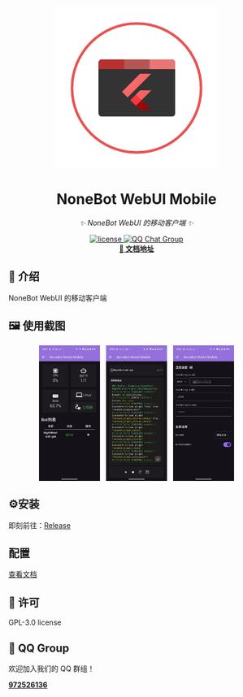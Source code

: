 <div align="center">
  <img src="lib/assets/logo.png" alt="nonebot-flutter-gui" width="320" height="320" /><br>
<div align="center">

# NoneBot WebUI Mobile
</div>

_✨ NoneBot WebUI 的移动客户端 ✨_

<a href="./LICENSE">
    <img src="https://img.shields.io/github/license/NonebotGUI/nonebot-webui-mobile.svg" alt="license">
</a>
<a href="http://qm.qq.com/cgi-bin/qm/qr?_wv=1027&k=d5JPzIUg6qjJo3E0Zz9vBeUuYNTW3ooC&authKey=xm%2F53DWfXOoz7Is3Llbc9r9E%2FB7AkSV8ERCXf7hI3e%2Fb6ra5gEhoJIfiCzZz6rCz&noverify=0&group_code=972526136">
  <img src="https://img.shields.io/badge/QQ%E7%BE%A4-972526136-orange?style=flat-square" alt="QQ Chat Group">
</a>
<br />
<a href="https://webui.nbgui.top" target="__blank">
  <strong>📖 文档地址</strong>
</a>

</div>



## 📖 介绍

NoneBot WebUI 的移动客户端 

## 🖼️ 使用截图

<div style="display: flex; justify-content: center; gap: 12px;">
    <img src="imgs/1.jpg" alt="image 1" width="120"/>
    <img src="imgs/2.jpg" alt="image 2" width="120"/>
    <img src="imgs/3.jpg" alt="image 3" width="120"/>
</div>

## ⚙️安装

即刻前往：[Release](https://github.com/NonebotGUI/nonebot-webui-mobile/releases)

## 配置

[查看文档](https://webui.nbgui.top)


## 📄 许可

GPL-3.0 license

## 🐧 QQ Group

欢迎加入我们的 QQ 群组！

<a href="http://qm.qq.com/cgi-bin/qm/qr?_wv=1027&k=d5JPzIUg6qjJo3E0Zz9vBeUuYNTW3ooC&authKey=xm%2F53DWfXOoz7Is3Llbc9r9E%2FB7AkSV8ERCXf7hI3e%2Fb6ra5gEhoJIfiCzZz6rCz&noverify=0&group_code=972526136" target="__blank">
  <strong>972526136</strong>
</a>
